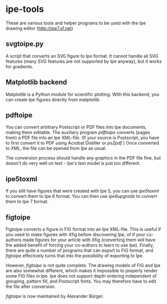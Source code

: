 ipe-tools
=========

These are various tools and helper programs to be used 
with the Ipe drawing editor (http://ipe7.sf.net)


svgtoipe.py
-----------

A script that converts an SVG figure to Ipe format. It cannot handle
all SVG features (many SVG features are not supported by Ipe anyway),
but it works for gradients.


Matplotlib backend
------------------

Matplotlib is a Python module for scientific plotting.  With this
backend, you can create Ipe figures directly from matplotlib.


pdftoipe
--------

You can convert arbitrary Postscript or PDF files into Ipe documents,
making them editable.  The auxiliary program *pdftoipe* converts
(pages from) a PDF file into an Ipe XML-file. (If your source is
Postscript, you have to first convert it to PDF using Acrobat
Distiller or *ps2pdf*.)  Once converted to XML, the file can be opened
from Ipe as usual.

The conversion process should handle any graphics in the PDF file
fine, but doesn't do very well on text - Ipe's text model is just too
different.


ipe5toxml
---------

If you still have figures that were created with Ipe 5, you can use
*ipe5toxml* to convert them to Ipe 6 format.  You can then use
*ipe6upgrade* to convert them to Ipe 7 format.


figtoipe
--------

Figtoipe converts a figure in FIG format into an Ipe XML-file.  This
is useful if you used to make figures with Xfig before discovering
Ipe, of if your co-authors made figures for your article with Xfig
(converting them will have the added benefit of forcing your
co-authors to learn to use Ipe).  Finally, there are quite a number of
programs that can export to FIG format, and *figtoipe* effectively
turns that into the possibility of exporting to Ipe.

However, *figtoipe* is not quite complete.  The drawing models of FIG
and Ipe are also somewhat different, which makes it impossible to
properly render some FIG files in Ipe.  Ipe does not support depth
ordering independent of grouping, pattern fill, and Postscript fonts.
You may therefore have to edit the file after conversion.

*figtoipe* is now maintained by Alexander Bürger.

